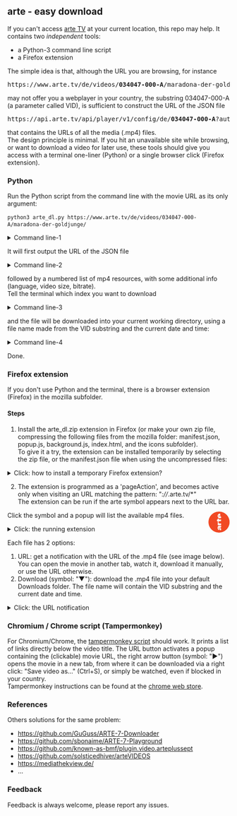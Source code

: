 ## arte - easy download
If you can't access [arte TV](https://www.arte.tv/) at your current location, this repo may help. It contains two *independent* tools:  
- a Python-3 command line script
- a Firefox extension

The simple idea is that, although the URL you are browsing, for instance

<pre>
https://www.arte.tv/de/videos/<b>034047-000-A</b>/maradona-der-goldjunge/
</pre>

may not offer you a webplayer in your country, the substring 034047-000-A (a parameter called VID), is sufficient to construct the URL of the JSON file

<pre>
https://api.arte.tv/api/player/v1/config/de/<b>034047-000-A</b>?autostart=1&lifeCycle=1&amp;lang=de_DE&amp;config=arte_tvguide
</pre>

that contains the URLs of all the media (.mp4) files.  
The design principle is minimal. If you hit an unavailable site while browsing, or want to download a video for later use, these tools should give you access with a terminal one-liner (Python) or a single browser click (Firefox extension).


### Python
Run the Python script from the command line with the movie URL as its only argument:

```shell
python3 arte_dl.py https://www.arte.tv/de/videos/034047-000-A/maradona-der-goldjunge/
```

<details><summary>Command line-1</summary>
<p align="center">
<img width="900" height="41" src="img/arte_dl_1.png">
</p>
</details>

It will first output the URL of the JSON file

<details><summary>Command line-2</summary>
<p align="center">
<img width="900" height="83" src="img/arte_dl_2.png">
</p>
</details>

followed by a numbered list of mp4 resources, with some additional info (language, video size, bitrate).  
Tell the terminal which index you want to download

<details><summary>Command line-3</summary>
<p align="center">
<img width="900" height="184" src="img/arte_dl_3.png">
</p>
</details>

and the file will be downloaded into your current working directory, using a file name made from the VID substring and the current date and time:

<details><summary>Command line-4</summary>
<p align="center">
<img width="900" height="142" src="img/arte_dl_4a.png">
</p>
</details>

Done.


### Firefox extension
If you don't use Python and the terminal, there is a browser extension (Firefox) in the mozilla subfolder.

#### Steps
1. Install the arte_dl.zip extension in Firefox (or make your own zip file, compressing the following files from the mozilla folder: manifest.json, popup.js, background.js, index.html, and the icons subfolder).  
To give it a try, the extension can be installed temporarily by selecting the zip file, or the manifest.json file when using the uncompressed files:

<details><summary>Click: how to install a temporary Firefox extension? </summary>
<p align="center">
<img width="1011" height="689" src="img/moz_ext_1a.png">
</p>
</details>

2. The extension is programmed as a 'pageAction', and becomes active only when visiting an URL matching the pattern: "*://*.arte.tv/*"  
The extension can be run if the arte symbol appears next to the URL bar.
<img align="right" width="48" height="48" src="mozilla/icons/arte_c48.png">

Click the symbol and a popup will list the available mp4 files.  

<details><summary>Click: the running extension</summary>
<p align="center">
<img width="965" height="271" src="img/moz_ext_3.png">
</p>
</details>

Each file has 2 options:
1. URL: get a notification with the URL of the .mp4 file (see image below). You can open the movie in another tab, watch it, download it manually, or use the URL otherwise.
2. Download (symbol: "&#9660;"): download the .mp4 file into your default Downloads folder. The file name will contain the VID substring and the current date and time. 

<details><summary>Click: the URL notification</summary>
<p align="center">
<img width="984" height="278" src="img/moz_ext_4.png">
</p>
</details>


### Chromium / Chrome script (Tampermonkey)
For Chromium/Chrome, the [tampermonkey script](https://github.com/Frederic-vW/arte/blob/main/chrome/arte-dl.user.js) should work. It prints a list of links directly below the video title. The URL button activates a popup containing the (clickable) movie URL, the right arrow button (symbol: "&#x25B6;") opens the movie in a new tab, from where it can be downloaded via a right click: "Save video as..." (Ctrl+S), or simply be watched, even if blocked in your country.  
Tampermonkey instructions can be found at the [chrome web store](https://chrome.google.com/webstore/detail/tampermonkey).


### References
Others solutions for the same problem: 
- https://github.com/GuGuss/ARTE-7-Downloader
- https://github.com/sbonaime/ARTE-7-Playground
- https://github.com/known-as-bmf/plugin.video.arteplussept
- https://github.com/solsticedhiver/arteVIDEOS
- https://mediathekview.de/
- ...


### Feedback
Feedback is always welcome, please report any issues.
